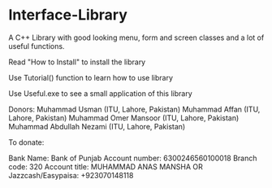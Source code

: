 # Interface-Library
A C++ Library with good looking menu, form and screen classes and a lot of useful functions.

Read "How to Install" to install the library

Use Tutorial() function to learn how to use library

Use Useful.exe to see a small application of this library

Donors:
Muhammad Usman (ITU, Lahore, Pakistan)
Muhammad Affan (ITU, Lahore, Pakistan)
Muhammad Omer Mansoor (ITU, Lahore, Pakistan)
Muhammad Abdullah Nezami (ITU, Lahore, Pakistan)

To donate:

Bank Name: Bank of Punjab
Account number: 6300246560100018
Branch code: 320
Account title: MUHAMMAD ANAS MANSHA
OR
Jazzcash/Easypaisa: +923070148118 
